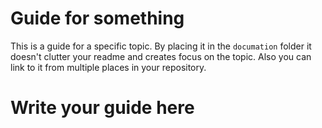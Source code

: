 # Guide for something

<!-- Describe where this guide is about.  -->

This is a guide for a specific topic. By placing it in the `documation` folder it doesn't clutter your readme and creates focus on the topic. Also you can link to it from multiple places in your repository.

# Write your guide here

